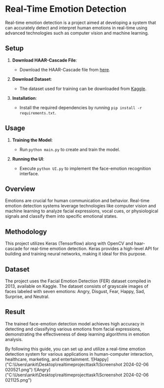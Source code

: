 # Real-Time Emotion Detection

Real-time emotion detection is a project aimed at developing a system that can accurately detect and interpret human emotions in real-time using advanced technologies such as computer vision and machine learning.

## Setup

1. **Download HAAR-Cascade File**: 
   - Download the HAAR-Cascade file from [here](https://github.com/opencv/opencv/blob/master/data/haarcascades/haarcascade_frontalface_default.xml).

2. **Download Dataset**:
   - The dataset used for training can be downloaded from [Kaggle](https://www.kaggle.com/c/challenges-in-representation-learning-facial-expression-recognition-challenge/data).

3. **Installation**:
   - Install the required dependencies by running `pip install -r requirements.txt`.

## Usage

1. **Training the Model**:
   - Run `python main.py` to create and train the model.

2. **Running the UI**:
   - Execute `python UI.py` to implement the face-emotion recognition interface.

## Overview

Emotions are crucial for human communication and behavior. Real-time emotion detection systems leverage technologies like computer vision and machine learning to analyze facial expressions, vocal cues, or physiological signals and classify them into specific emotional states.

## Methodology

This project utilizes Keras (Tensorflow) along with OpenCV and haar-cascade for real-time emotion detection. Keras provides a high-level API for building and training neural networks, making it ideal for this purpose.

## Dataset

The project uses the Facial Emotion Detection (FER) dataset compiled in 2013, available on Kaggle. The dataset consists of grayscale images of faces labeled with seven emotions: Angry, Disgust, Fear, Happy, Sad, Surprise, and Neutral.

## Result

The trained face-emotion detection model achieves high accuracy in detecting and classifying various emotions from facial expressions, demonstrating the effectiveness of deep learning algorithms in emotion analysis.

By following this guide, you can set up and utilize a real-time emotion detection system for various applications in human-computer interaction, healthcare, marketing, and entertainment.
![Happy]("C:\Users\ankit\Desktop\realtimeprojecttask1\Screenshot 2024-02-06 020521.png")
![Angry]("C:\Users\ankit\Desktop\realtimeprojecttask1\Screenshot 2024-02-06 021125.png")